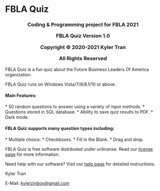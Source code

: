 # FBLA Quiz
<h3><p align="center">Coding & Programming project for FBLA 2021</p>
<p align="center">FBLA Quiz Version 1.0</p>
<p align="center">Copyright &copy; 2020-2021 Kyler Tran</p>
<p align="center">All Rights Reserved</p></h3>

FBLA Quiz is a fun quiz about the Future Business Leaders Of America organization.

FBLA Quiz runs on Windows Vista/7/8/8.1/10 or above.

<h4>Main Features:</h4>
* 50 random questions to answer using a variety of input methods.
* Questions stored in SQL database.
* Ability to save quiz results to PDF.
* Dark mode.
<h4>FBLA Quiz supports many question types including:</h4>
* Multiple choice.
* Checkboxes.
* Fill in the Blank.
* Drag and drop.

FBLA Quiz is free software distributed under unlicense. Read our [license page](LICENSE.md) for more information.

Need help with our software? Visit our [help page](Help) for detailed instructions.

Kyler Tran

E-Mail: kylerzinbox@gmail.com
